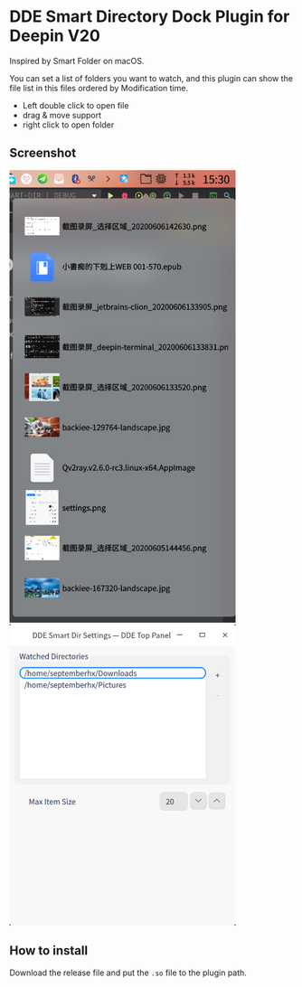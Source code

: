 # DDE Smart Directory Dock Plugin for Deepin V20

Inspired by Smart Folder on macOS.

You can set a list of folders you want to watch, and this plugin can show the file list in this files ordered by Modification time.

* Left double click to open file
* drag & move support
* right click to open folder

## Screenshot

<img src="./screenshots/screenshot1.png" width="400px" />
<img src="./screenshots/screenshot2.png" width="400px" />


## How to install

Download the release file and put the `.so` file to the plugin path.